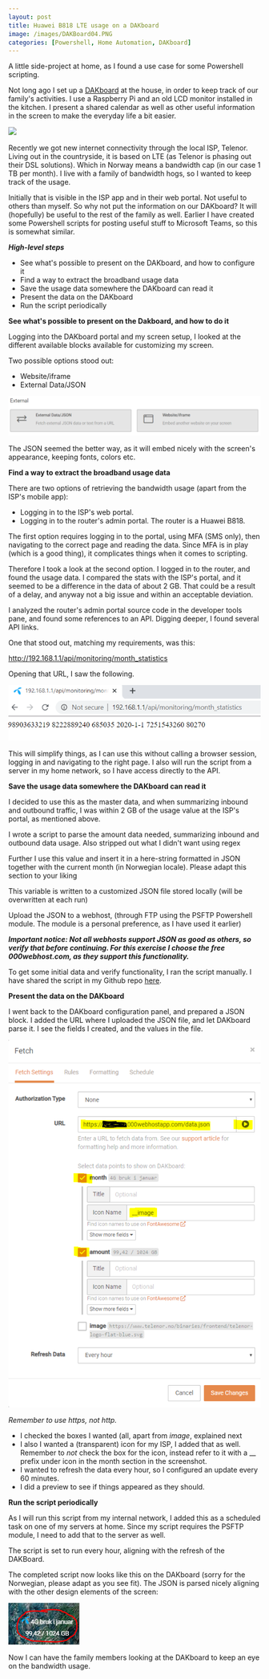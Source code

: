 ```yaml
---
layout: post
title: Huawei B818 LTE usage on a DAKboard
image: /images/DAKBoard04.PNG
categories: [Powershell, Home Automation, DAKboard]
---
```


A little side-project at home, as I found a use case for some Powershell scripting.

Not long ago I set up a [DAKboard](https://dakboard.com/site) at the house, in order to keep track of our family's activities. I use a Raspberry Pi and an old LCD monitor installed in the kitchen. I present a shared calendar as well as other useful information in the screen to make the everyday life a bit easier.

![](https://dakboard.com/img/dakboard-big-calendar.png)

Recently we got new internet connectivity through the local ISP, Telenor. Living out in the countryside, it is based on LTE (as Telenor is phasing out their DSL solutions). Which in Norway means a bandwidth cap (in our case 1 TB per month). I live with a family of bandwidth hogs, so I wanted to keep track of the usage. 

Initially that is visible in the ISP app and in their web portal. Not useful to others than myself. So why not put the information on our DAKboard? It will (hopefully) be useful to the rest of the family as well. Earlier I have created some Powershell scripts for posting useful stuff to Microsoft Teams, so this is somewhat similar.

***High-level steps***

- See what's possible to present on the DAKboard, and how to configure it
- Find a way to extract the broadband usage data
- Save the usage data somewhere the DAKboard can read it
- Present the data on the DAKboard
- Run the script periodically

**See what's possible to present on the Dakboard, and how to do it**

Logging into the DAKboard portal and my screen setup, I looked at the different available blocks available for customizing my screen.

Two possible options stood out:

- Website/iframe
- External Data/JSON

![](/images/DAKBoard01.PNG)

The JSON seemed the better way, as it will embed nicely with the screen's appearance, keeping fonts, colors etc.

**Find a way to extract the broadband usage data**

There are two options of retrieving the bandwidth usage (apart from the ISP's mobile app):

- Logging in to the ISP's web portal.
- Logging in to the router's admin portal. The router is a Huawei B818.

The first option requires logging in to the portal, using MFA (SMS only), then navigating to the correct page and reading the data. Since MFA is in play (which is a good thing), it complicates things when it comes to scripting.

Therefore I took a look at the second option. I logged in to the router, and found the usage data. I compared the stats with the ISP's portal, and it seemed to be a difference in the data of about 2 GB. That could be a result of a delay, and anyway not a big issue and within an acceptable deviation.

I analyzed the router's admin portal source code in the developer tools pane, and found some references to an API. Digging deeper, I found several API links.

One that stood out, matching my requirements, was this:

http://192.168.1.1/api/monitoring/month_statistics

Opening that URL, I saw the following.

![](/images/DAKBoard02.PNG)

This will simplify things, as I can use this without calling a browser session, logging in and navigating to the right page. I also will run the script from a server in my home network, so I have access directly to the API.

**Save the usage data somewhere the DAKboard can read it**

I decided to use this as the master data, and when summarizing inbound and outbound traffic, I was within 2 GB of the usage value at the ISP's portal, as mentioned above.

I wrote a script to parse the amount data needed, summarizing inbound and outbound data usage. Also stripped out what I didn't want using regex

Further I use this value and insert it in a here-string formatted in JSON together with the current month (in Norwegian locale). Please adapt this section to your liking

This variable is written to a customized JSON file stored locally (will be overwritten at each run)

Upload the JSON to a webhost, (through FTP using the PSFTP Powershell module. The module is a personal preference, as I have used it earlier)

***Important notice: Not all webhosts support JSON as good as others, so verify that before continuing. For this exercise I choose the free 000webhost.com, as they support this functionality.***

To get some initial data and verify functionality, I ran the script manually. I have shared the script in my Github repo [here](https://github.com/einast/PS_M365_scripts/blob/master/Other%20scripts/HuaweiLTEusageToDAKBoard.ps1).

**Present the data on the DAKboard**

I went back to the DAKboard configuration panel, and prepared a JSON block. I added the URL where I uploaded the JSON file, and let DAKboard parse it. I see the fields I created, and the values in the file.

![](/images/DAKBoard03.PNG)

*Remember to use https, not http.*

- I checked the boxes I wanted (all, apart from *image*, explained next
- I also I wanted a (transparent) icon for my ISP, I added that as well. Remember to *not* check the box for the icon, instead refer to it with a __ prefix under icon in the month section in the screenshot.
- I wanted to refresh the data every hour, so I configured an update every 60 minutes.
- I did a preview to see if things appeared as they should.

**Run the script periodically**

As I will run this script from my internal network, I added this as a scheduled task on one of my servers at home. Since my script requires the PSFTP module, I need to add that to the server as well.

The script is set to run every hour, aligning with the refresh of the DAKBoard.

The completed script now looks like this on the DAKboard (sorry for the Norwegian, please adapt as you see fit). The JSON is parsed nicely aligning with the other design elements of the screen:

![](/images/DAKBoard04.PNG)

Now I can have the family members looking at the DAKboard to keep an eye on the bandwidth usage.